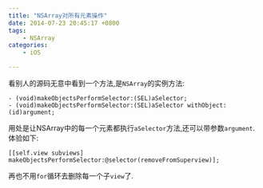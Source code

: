 ```yaml
---
title: "NSArray对所有元素操作"
date: 2014-07-23 20:45:17 +0800
tags: 
    - NSArray
categories:
    - iOS

---
```


看别人的源码无意中看到一个方法,是`NSArray`的实例方法:

```
- (void)makeObjectsPerformSelector:(SEL)aSelector;
- (void)makeObjectsPerformSelector:(SEL)aSelector withObject:(id)argument;
```

用处是让NSArray中的每一个元素都执行`aSelector`方法,还可以带参数`argument`.
体验如下:

```
[[self.view subviews] makeObjectsPerformSelector:@selector(removeFromSuperview)];
```

再也不用`for`循环去删除每一个子`view`了.